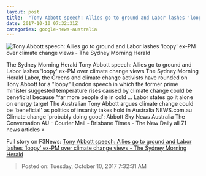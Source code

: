 ```yaml
---
layout: post
title:  "Tony Abbott speech: Allies go to ground and Labor lashes 'loopy' ex-PM over climate change views - The Sydney Morning Herald"
date: 2017-10-10 07:32:31Z
categories: google-news-australia
---
```


![Tony Abbott speech: Allies go to ground and Labor lashes 'loopy' ex-PM over climate change views - The Sydney Morning Herald](http://www.smh.com.au/content/dam/images/g/y/k/t/c/4/image.related.articleLeadwide.620x349.gyxug8.png/1507613893828.jpg)

The Sydney Morning Herald Tony Abbott speech: Allies go to ground and Labor lashes 'loopy' ex-PM over climate change views The Sydney Morning Herald Labor, the Greens and climate change activists have rounded on Tony Abbott for a "loopy" London speech in which the former prime minister suggested temperature rises caused by climate change could be beneficial because "far more people die in cold ... Labor states go it alone on energy target The Australian Tony Abbott argues climate change could be 'beneficial' as politics of insanity takes hold in Australia NEWS.com.au Climate change 'probably doing good': Abbott Sky News Australia The Conversation AU - Courier Mail - Brisbane Times - The New Daily all 71 news articles »


Full story on F3News: [Tony Abbott speech: Allies go to ground and Labor lashes 'loopy' ex-PM over climate change views - The Sydney Morning Herald](http://www.f3nws.com/n/bBpV4)

> Posted on: Tuesday, October 10, 2017 7:32:31 AM
